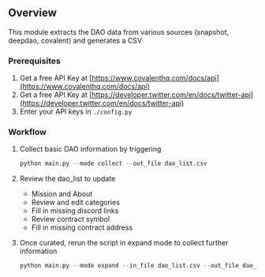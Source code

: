 
## Overview

This module extracts the DAO data from various sources (snapshot, deepdao, covalent) and generates a CSV

### Prerequisites

1. Get a free API Key at [https://www.covalenthq.com/docs/api](https://www.covalenthq.com/docs/api)
2. Get a free API Key at [https://developer.twitter.com/en/docs/twitter-api](https://developer.twitter.com/en/docs/twitter-api)
3. Enter your API keys in `./config.py`

### Workflow

1. Collect basic DAO information by triggering


   ```python
   python main.py --mode collect --out_file dao_list.csv
   ```
2. Review the dao_list to update
    -  Mission and About
    -  Review and edit categories
    -  Fill in missing discord links
    -  Review contract symbol
    -  Fill in missing contract address



3. Once curated, rerun the script in expand mode to collect further information


    ```python
   python main.py --mode expand --in_file dao_list.csv --out_file dao_list_updated.csv
   ```